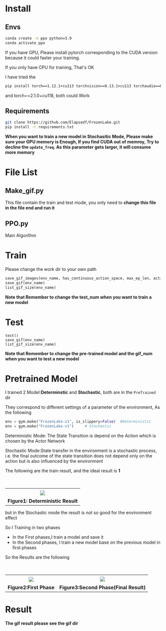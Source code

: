 # Install

## Envs

```bash
conda create -n ppo python=3.9
conda activate ppo
```

If  you have GPU, Please install pytorch corresponding to the CUDA version because it could faster your training.

If you only have CPU for training, That's OK

I have tried the  

```bash
pip install torch==1.12.1+cu113 torchvision==0.13.1+cu113 torchaudio==0.12.1 --extra-index-url https://download.pytorch.org/whl/cu113		#for CUDA 11.4
```

and torch==2.1.0+cu118, both could Work

## Requirements

```bash
git clone https://github.com/Elapsedf/FrozenLake.git
pip install -r requirements.txt
```

**When you want to train a new model in Stochasitic Mode, Please make sure your GPU memory is Enough, If you find CUDA out of memroy, Try to decline the `update_freq`. As this parameter gets larger, it will consume more memory**



# File List

## Make_gif.py

This file contain the train and test mode, you only need to **change this file in the file end and run it**

## PPO.py

Main Algorithm

# Train

Please change the work dir to your own path

```python
save_gif_images(env_name, has_continuous_action_space, max_ep_len, action_std, pretrained)
save_gif(env_name)
list_gif_size(env_name)
```

**Note that  Remember to change the test_num when you want to train a new model**

# Test

```
test()		
save_gif(env_name)
list_gif_size(env_name)
```

**Note that  Remember to change the pre-trained model  and the gif_num when you want to test a new model**



# Pretrained Model

I trained 2 Model:**Determinstic** and **Stochastic**, both are in the `PreTrained` dir

They correspond to different settings of a parameter of the environment, As the following

```python
env = gym.make("FrozenLake-v1", is_slippery=False)	#Deterministic
env = gym.make("FrozenLake-v1")		# Stochastic
```

Deterministic Mode: The State Transition is depend on the Action which is chosen by the Actor Network

Stochastic Mode:State transfer in the environment is a stochastic process, i.e. the final outcome of the state transition does not depend only on the action but is also influenced by the environment

The following are the train result, and the ideal result is **1**



　　<table style="border:none;text-align:center;width:auto;margin: 0 auto;">
	<tbody>
		<tr>
			<td style="padding: 6px"><img src="http://cdn.elapsedf.cn/202311161011185.png" ></td>
		</tr>
        <tr><td><center><strong>Figure1: Deterministic Result</strong></center></td></tr>
	</tbody>
</table>


but in the Stochastic mode the result is not so good for the environment effect

So I Training in two phases

- In the First phases,I train a model and save it
- In the Second phases, I train a new model base on the previous model in first phases

So the Results are the following

　　<table style="border:none;text-align:center;width:auto;margin: 0 auto;">
	<tbody>
		<tr>
			<td style="padding: 6px"><img src="http://cdn.elapsedf.cn/202311161024572.png" ></td><td><img src="http://cdn.elapsedf.cn/202311161031224.png" ></td>
		</tr>
        <tr><td><center><strong>Figure2:First Phase</strong></center></td><td><center><strong>Figure3:Second Phase(Final Result)</strong></center></td></tr>
	</tbody>
</table>

# Result

**The gif result please see the gif dir**
